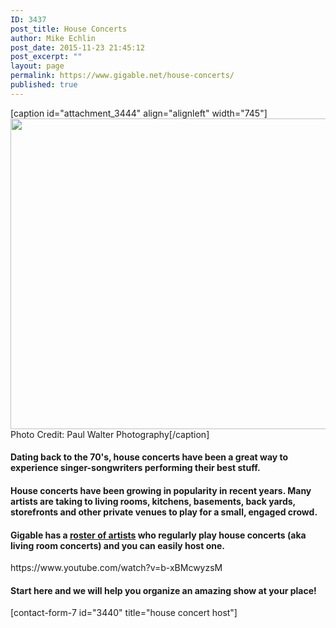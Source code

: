 ```yaml
---
ID: 3437
post_title: House Concerts
author: Mike Echlin
post_date: 2015-11-23 21:45:12
post_excerpt: ""
layout: page
permalink: https://www.gigable.net/house-concerts/
published: true
---
```

[caption id="attachment_3444" align="alignleft" width="745"]<a href="https://gigable.net/wp-content/uploads/2015/11/Gigable-Mike-and-Kevin-40-.jpg"><img class="wp-image-3444 size-large" src="https://gigable.net/wp-content/uploads/2015/11/Gigable-Mike-and-Kevin-40--1024x683.jpg" alt="" width="745" height="497" /></a> Photo Credit: Paul Walter Photography[/caption]
<h4>Dating back to the 70's, house concerts have been a great way to experience singer-songwriters performing their best stuff.</h4>
<h4>House concerts have been growing in popularity in recent years. Many artists are taking to living rooms, kitchens, basements, back yards, storefronts and other private venues to play for a small, engaged crowd.</h4>
<h4>Gigable has a <a href="https://www.gigable.net/launch-gig-campaign/artist-roster/">roster of artists</a> who regularly play house concerts (aka living room concerts) and you can easily host one.</h4>
https://www.youtube.com/watch?v=b-xBMcwyzsM
<h4>Start here and we will help you organize an amazing show at your place!</h4>
[contact-form-7 id="3440" title="house concert host"]

&nbsp;